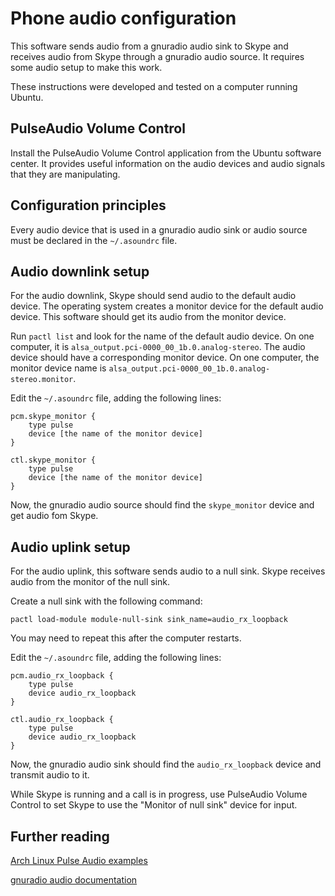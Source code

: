 
# Phone audio configuration

This software sends audio from a gnuradio audio sink to Skype and receives
audio from Skype through a gnuradio audio source. It requires some audio setup
to make this work.

These instructions were developed and tested on a computer running Ubuntu.

## PulseAudio Volume Control

Install the PulseAudio Volume Control application from the
Ubuntu software center. It provides useful information on the audio devices
and audio signals that they are manipulating.

## Configuration principles

Every audio device that is used in a gnuradio audio sink or audio source must
be declared in the `~/.asoundrc` file.

## Audio downlink setup

For the audio downlink, Skype should send audio to the default audio device.
The operating system creates a monitor device for the default audio device.
This software should get its audio from the monitor device.

Run `pactl list` and look for the name of the default audio device. On one
computer, it is `alsa_output.pci-0000_00_1b.0.analog-stereo`. The audio device
should have a corresponding monitor device. On one computer, the monitor device
name is `alsa_output.pci-0000_00_1b.0.analog-stereo.monitor`.

Edit the `~/.asoundrc` file, adding the following lines:

    pcm.skype_monitor {
        type pulse
        device [the name of the monitor device]
    }

    ctl.skype_monitor {
        type pulse
        device [the name of the monitor device]
    }

Now, the gnuradio audio source should find the `skype_monitor` device and
get audio fom Skype.

## Audio uplink setup

For the audio uplink, this software sends audio to a null sink. Skype receives
audio from the monitor of the null sink.

Create a null sink with the following command:

    pactl load-module module-null-sink sink_name=audio_rx_loopback

You may need to repeat this after the computer restarts.

Edit the `~/.asoundrc` file, adding the following lines:

    pcm.audio_rx_loopback {
        type pulse
        device audio_rx_loopback
    }

    ctl.audio_rx_loopback {
        type pulse
        device audio_rx_loopback
    }

Now, the gnuradio audio sink should find the `audio_rx_loopback` device and
transmit audio to it.

While Skype is running and a call is in progress, use PulseAudio Volume Control
to set Skype to use the "Monitor of null sink" device for input.

## Further reading

[Arch Linux Pulse Audio examples](https://wiki.archlinux.org/index.php/PulseAudio/Examples)

[gnuradio audio documentation](https://wiki.gnuradio.org/index.php/ALSAPulseAudio)
